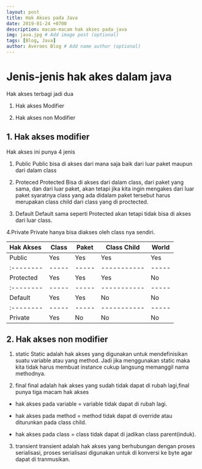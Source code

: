 ```yaml
---
layout: post
title: Hak Akses pada Java
date: 2019-01-24 +0700
description: macam-macam hak akses pada java
img: java.jpg # Add image post (optional)
tags: [Blog, Java]
author: Averoes Blog # Add name author (optional)
---
```


# Jenis-jenis hak akes dalam java

Hak akses terbagi jadi dua

1. Hak akses Modifier

2.  Hak akses non Modifier

## 1. Hak akses modifier

Hak akses ini punya 4 jenis

1. Public
Public bisa di akses dari mana saja baik dari luar paket maupun dari dalam class

2. Proteced
Protected Bisa di akses dari dalam class, dari paket yang sama, dan dari luar paket, akan tetapi jika kita ingin mengakes dari luar paket syaratnya class yang ada didalam paket tersebut harus merupakan class child dari class yang di proctected.

3. Default
Default sama seperti Protected akan tetapi tidak bisa di akses dari luar class.

4.Private
Private hanya bisa diakses oleh class nya sendiri.


|Hak Akses|Class|Paket|Class Child|World|
|:--------|-----|-----|-----------|-----|
|Public   |Yes  |Yes  |Yes        |Yes  |
|:--------|-----|-----|-----------|-----|
|Protected|Yes  |Yes  |Yes        |No   |
|:--------|-----|-----|-----------|-----|
|Default  |Yes  |Yes  |No         |No   |
|:--------|-----|-----|-----------|-----|
|Private  |Yes  |No   |No         |No   |


## 2. Hak akses non modifier

1. static
Static adalah hak akses yang digunakan untuk mendefinisikan suatu variable atau yang method.
Jadi jika menggunakan static maka kita tidak harus membuat instance cukup langsung memanggil nama methodnya.

2. final
final adalah hak akses yang sudah tidak dapat di rubah lagi,final punya tiga macam hak akses

- hak akses pada variable = variable tidak dapat di rubah lagi.

- hak akses pada method = method tidak dapat di override atau diturunkan pada class child.

- hak akses pada class = class tidak dapat di jadikan class parent(induk).

3. transient
transient adalah hak akses yang berhubungan dengan proses serialisasi, proses serialisasi digunakan untuk di konversi ke byte agar dapat di tranmusikan.
